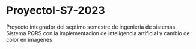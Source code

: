 # ProyectoI-S7-2023
Proyecto integrador del septimo semestre de ingenieria de sistemas. Sistema PQRS con la implementacion de inteligencia artificial y cambio de color en imagenes
